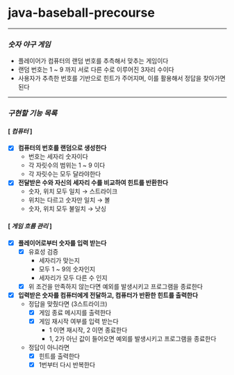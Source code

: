 # java-baseball-precourse
- - -
### *숫자 야구 게임*
- 플레이어가 컴퓨터의 랜덤 번호를 추측해서 맞추는 게임이다
- 랜덤 번호는 1 ~ 9 까지 서로 다른 수로 이루어진 3자리 수이다
- 사용자가 추측한 번호를 기반으로 힌트가 주어지며, 이를 활용해서 정답을 찾아가면 된다
- - -
### *구현할 기능 목록*

#### [ *컴퓨터* ]
- [x] **컴퓨터의 번호를 랜덤으로 생성한다**
    - 번호는 세자리 숫자이다
    - 각 자릿수의 범위는 1 ~ 9 이다
    - 각 자릿수는 모두 달라야한다
- [x] **전달받은 수와 자신의 세자리 수를 비교하여 힌트를 반환한다**
    - 숫자, 위치 모두 일치 → 스트라이크
    - 위치는 다르고 숫자만 일치 → 볼
    - 숫자, 위치 모두 불일치 → 낫싱

#### [ *게임 흐름 관리* ]
- [x] **플레이어로부터 숫자를 입력 받는다**
    - [x] 유효성 검증
        - 세자리가 맞는지
        - 모두 1 ~ 9의 숫자인지
        - 세자리가 모두 다른 수 인지
    - [x] 위 조건을 만족하지 않는다면 예외를 발생시키고 프로그램을 종료한다
- [x] **입력받은 숫자를 컴퓨터에게 전달하고, 컴퓨터가 반환한 힌트를 출력한다**
    - 정답을 맞췄다면 (3스트라이크)
        - [x] 게임 종료 메시지를 출력한다
        - [x] 게임 재시작 여부를 입력 받는다
            - 1 이면 재시작, 2 이면 종료한다
            - 1, 2가 아닌 값이 들어오면 예외를 발생시키고 프로그램을 종료한다
    - 정답이 아니라면
        - [x] 힌트를 출력한다
        - [x] 1번부터 다시 반복한다